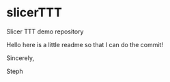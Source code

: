 # slicerTTT
Slicer TTT demo repository

Hello here is a little readme so that I can do the commit!

Sincerely, 

Steph